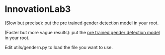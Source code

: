 # InnovationLab3

(Slow but precise): put the [pre trained gender detection model](https://data.vision.ee.ethz.ch/cvl/rrothe/imdb-wiki/static/gender.caffemodel) in your root.

(Faster but more vague results): put the [pre trained gender detection model](https://drive.google.com/file/d/1W_moLzMlGiELyPxWiYQJ9KFaXroQ_NFQ/view) in your root.

Edit utils/gendern.py to load the file you want to use.


